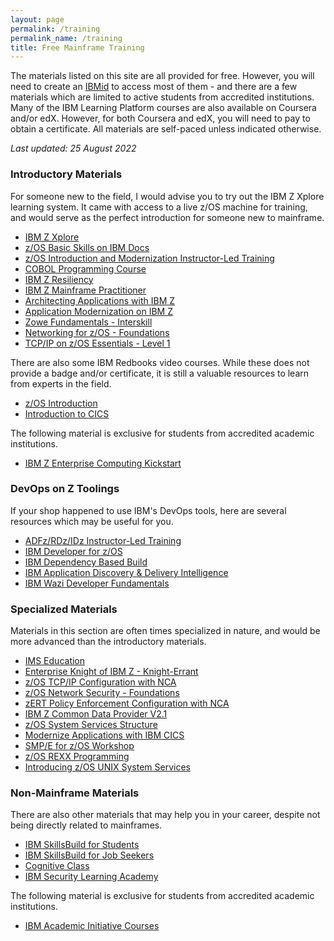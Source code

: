 ```yaml
---
layout: page
permalink: /training
permalink_name: /training
title: Free Mainframe Training
---
```


The materials listed on this site are all provided for free. However, you will need to create an [IBMid](https://www.ibm.com/account/) to access most of them - and there are a few materials which are limited to active students from accredited institutions. Many of the IBM Learning Platform courses are also available on Coursera and/or edX. However, for both Coursera and edX, you will need to pay to obtain a certificate. All materials are self-paced unless indicated otherwise.

*Last updated: 25 August 2022*

### Introductory Materials

For someone new to the field, I would advise you to try out the IBM Z Xplore learning system. It came with access to a live z/OS machine for training, and would serve as the perfect introduction for someone new to mainframe.

- [IBM Z Xplore](https://www.ibm.com/community/z/talent/get-started/)
- [z/OS Basic Skills on IBM Docs](https://www.ibm.com/docs/en/zos-basic-skills)
- [z/OS Introduction and Modernization Instructor-Led Training](https://ibm.biz/zOSclass)
- [COBOL Programming Course](https://github.com/openmainframeproject/cobol-programming-course)
- [IBM Z Resiliency](https://ibm.ent.box.com/notes/707201944401?s=9cw8sa3abdwnzqizn6issyrykqaajwku)
- [IBM Z Mainframe Practitioner](https://ibm.ent.box.com/notes/665152643278?s=i740ojs99501junj6kotohnud5f9b9et)
- [Architecting Applications with IBM Z](https://ibm.ent.box.com/notes/912880565628?s=l8lecq1r0x2l3014qslq4zdj5eh0rg5i)
- [Application Modernization on IBM Z](https://ibm.ent.box.com/notes/912879485290?s=5593b9u4j2qcoxuol7u9hpzhdvdi9yq0)
- [Zowe Fundamentals - Interskill](https://www.interskill.com/course-catalog/Zowe-Fundamentals.html)
- [Networking for z/OS - Foundations](https://community.ibm.com/community/user/ibmz-and-linuxone/blogs/erin-zhang1/2019/12/10/digital-badge-networking-on-zos-foundations)
- [TCP/IP on z/OS Essentials - Level 1](https://community.ibm.com/community/user/ibmz-and-linuxone/blogs/erin-zhang1/2022/03/09/badge-tcpip-on-zos-essentials-level-1)

There are also some IBM Redbooks video courses. While these does not provide a badge and/or certificate, it is still a valuable resources to learn from experts in the field.

- [z/OS Introduction](https://www.redbooks.ibm.com/redbooks.nsf/redbookabstracts/crse0304.html)
- [Introduction to CICS](https://www.redbooks.ibm.com/abstracts/crse0303.html)

The following material is exclusive for students from accredited academic institutions.

- [IBM Z Enterprise Computing Kickstart](https://www.ibm.com/academic/technology/ibm-z)

### DevOps on Z Toolings

If your shop happened to use IBM's DevOps tools, here are several resources which may be useful for you.

- [ADFz/RDz/IDz Instructor-Led Training](https://ibm.github.io/mainframe-downloads/Training/adfz-instructor-led-learning.html)
- [IBM Developer for z/OS](https://ibm.github.io/mainframe-downloads/DevOps_Acceleration_Program/idz-self-paced-learning.html)
- [IBM Dependency Based Build](https://ibm.github.io/mainframe-downloads/Training/dbb-self-paced-learning.html)
- [IBM Application Discovery & Delivery Intelligence](https://ibm.github.io/mainframe-downloads/Training/addi-self-paced-learning.html)
- [IBM Wazi Developer Fundamentals](https://ibm.github.io/mainframe-downloads/Training/wazideveloper-self-paced-learning.html)

### Specialized Materials

Materials in this section are often times specialized in nature, and would be more advanced than the introductory materials.

- [IMS Education](https://imsdev.github.io/ims-education.html)
- [Enterprise Knight of IBM Z - Knight-Errant](https://community.ibm.com/community/user/ibmz-and-linuxone/blogs/sneha-kanaujia1/2021/06/03/knight-errant-knowledge-badge?CommunityKey=01ddfc0e-8a3c-4873-ad0b-76a90c1adcca)
- [z/OS TCP/IP Configuration with NCA](https://community.ibm.com/community/user/ibmz-and-linuxone/blogs/xiao-xia-mao1/2019/10/17/zos-tcpip-configuration-with-nca-digital-badge)
- [z/OS Network Security - Foundations](https://community.ibm.com/community/user/ibmz-and-linuxone/blogs/flora-gui1/2020/07/06/digital-badge-zos-network-security-foundations)
- [zERT Policy Enforcement Configuration with NCA](https://community.ibm.com/community/user/ibmz-and-linuxone/blogs/xiao-xia-mao1/2021/12/14/ncazert-badge)
- [IBM Z Common Data Provider V2.1](https://community.ibm.com/community/user/ibmz-and-linuxone/blogs/qiao-sun1/2020/04/01/the-course-and-badge-for-zcdp)
- [z/OS System Services Structure](https://ibm.ent.box.com/notes/977204467990?s=rqjswp8h4b70nlopq98h17vcn62kwog3)
- [Modernize Applications with IBM CICS](https://ibm.box.com/s/r9tp8fqwcq17ywa082l5q5teg6whfv2s)
- [SMP/E for z/OS Workshop](https://ibm.ent.box.com/notes/978258490611?s=t0oq41rbw3oorj8lvddvmaqldf981wm0)
- [z/OS REXX Programming](https://ibm.ent.box.com/notes/805789531950?s=nezxdyni6rye5xaowla3oxwd5qegekzz)
- [Introducing z/OS UNIX System Services](https://ibm.ent.box.com/notes/855330843990?s=zzt2h9eq4z8dtt0ud8u8dw6ue11jiky0)

### Non-Mainframe Materials

There are also other materials that may help you in your career, despite not being directly related to mainframes.

- [IBM SkillsBuild for Students](https://skillsbuild.org/students)
- [IBM SkillsBuild for Job Seekers](https://skillsbuild.org/job-seekers)
- [Cognitive Class](https://cognitiveclass.ai/)
- [IBM Security Learning Academy](https://www.securitylearningacademy.com/)

The following material is exclusive for students from accredited academic institutions.

- [IBM Academic Initiative Courses](https://www.ibm.com/academic/technology/badges)